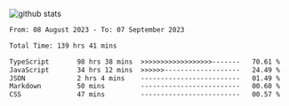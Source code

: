 
![github stats](https://github-readme-stats.vercel.app/api?username=realmahd1&show_icons=true&theme=codeSTACKr&hide_rank=true&count_private=true)

<!--START_SECTION:waka-->

```txt
From: 08 August 2023 - To: 07 September 2023

Total Time: 139 hrs 41 mins

TypeScript       98 hrs 38 mins  >>>>>>>>>>>>>>>>>>-------   70.61 %
JavaScript       34 hrs 12 mins  >>>>>>-------------------   24.49 %
JSON             2 hrs 4 mins    -------------------------   01.49 %
Markdown         50 mins         -------------------------   00.60 %
CSS              47 mins         -------------------------   00.57 %
```

<!--END_SECTION:waka-->
